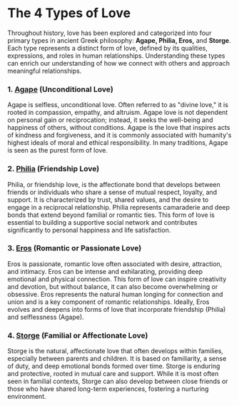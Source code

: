 # The 4 Types of Love

Throughout history, love has been explored and categorized into four primary types in ancient Greek philosophy: **Agape, Philia, Eros,** and **Storge**. Each type represents a distinct form of love, defined by its qualities, expressions, and roles in human relationships. Understanding these types can enrich our understanding of how we connect with others and approach meaningful relationships.

### 1. [Agape](Agape.md) (Unconditional Love)
Agape is selfless, unconditional love. Often referred to as "divine love," it is rooted in compassion, empathy, and altruism. Agape love is not dependent on personal gain or reciprocation; instead, it seeks the well-being and happiness of others, without conditions. Agape is the love that inspires acts of kindness and forgiveness, and it is commonly associated with humanity's highest ideals of moral and ethical responsibility. In many traditions, Agape is seen as the purest form of love.

### 2. [Philia](Philia.md) (Friendship Love)
Philia, or friendship love, is the affectionate bond that develops between friends or individuals who share a sense of mutual respect, loyalty, and support. It is characterized by trust, shared values, and the desire to engage in a reciprocal relationship. Philia represents camaraderie and deep bonds that extend beyond familial or romantic ties. This form of love is essential to building a supportive social network and contributes significantly to personal happiness and life satisfaction.

### 3. [Eros](Eros.md) (Romantic or Passionate Love)
Eros is passionate, romantic love often associated with desire, attraction, and intimacy. Eros can be intense and exhilarating, providing deep emotional and physical connection. This form of love can inspire creativity and devotion, but without balance, it can also become overwhelming or obsessive. Eros represents the natural human longing for connection and union and is a key component of romantic relationships. Ideally, Eros evolves and deepens into forms of love that incorporate friendship (Philia) and selflessness (Agape).

### 4. [Storge](Storge.md) (Familial or Affectionate Love)
Storge is the natural, affectionate love that often develops within families, especially between parents and children. It is based on familiarity, a sense of duty, and deep emotional bonds formed over time. Storge is enduring and protective, rooted in mutual care and support. While it is most often seen in familial contexts, Storge can also develop between close friends or those who have shared long-term experiences, fostering a nurturing environment.